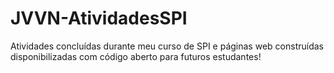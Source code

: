 # JVVN-AtividadesSPI
Atividades concluídas durante meu curso de SPI e páginas web construídas disponibilizadas com código aberto para futuros estudantes!
